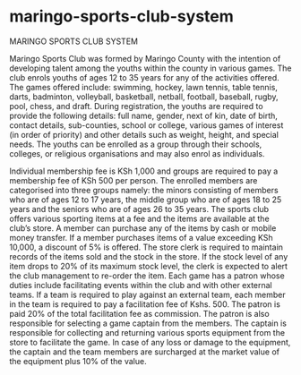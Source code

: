 # maringo-sports-club-system
MARINGO SPORTS CLUB SYSTEM

Maringo Sports Club was formed by Maringo County with the intention of developing talent among the youths within the county in various games.
The club enrols youths of ages 12 to 35 years for any of the activities offered. The games offered include: swimming, hockey, lawn tennis, table tennis, darts, badminton, volleyball, basketball, netball, football, baseball, rugby, pool, chess, and draft.
During registration, the youths are required to provide the following details: full name, gender, next of kin, date of birth, contact details, sub-counties, school or college, various games of interest (in order of priority) and other details such as weight, height, and special needs. The youths can be enrolled as a group through their schools, colleges, or religious organisations and may also enrol as individuals.

Individual membership fee is KSh 1,000 and groups are required to pay a membership fee of KSh 500 per person.
The enrolled members are categorised into three groups namely: the minors consisting of members who are of ages 12 to 17 years, the middle group who are of ages 18 to 25 years and the seniors who are of ages 26 to 35 years.
The sports club offers various sporting items at a fee and the items are available at the club’s store. A member can purchase any of the items by cash or mobile money transfer.
If a member purchases items of a value exceeding KSh 10,000, a discount of 5% is offered.
The store clerk is required to maintain records of the items sold and the stock in the store. If the stock level of any item drops to 20% of its maximum stock level, the clerk is expected to alert the club management to re-order the item.
Each game has a patron whose duties include facilitating events within the club and with other external teams. If a team is required to play against an external team, each member in the team is required to pay a facilitation fee of Kshs. 500. The patron is paid 20% of the total facilitation fee as commission.
The patron is also responsible for selecting a game captain from the members. The captain is responsible for collecting and returning various sports equipment from the store to facilitate the game. In case of any loss or damage to the equipment, the captain and the team members are surcharged at the market value of the equipment plus 10% of the value.
